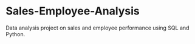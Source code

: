 # Sales-Employee-Analysis
Data analysis project on sales and employee performance using SQL and Python.
